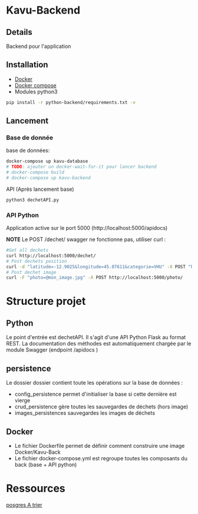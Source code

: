 # Kavu-Backend

## Details
Backend pour l'application

## Installation
* [Docker](https://docs.docker.com/engine/install/)
* [Docker compose](https://docs.docker.com/compose/install/)
* Modules python3
```bash
pip install -r python-backend/requirements.txt -v
```
## Lancement
### Base de donnée
base de données:
```bash
docker-compose up kavu-database
# TODO: ajouter un docker-wait-for-it pour lancer backend
# docker-compose build
# docker-compose up kavu-backend
```
API (Après lancement base)
```bash
python3 dechetAPI.py
```
### API Python

Application active sur le port 5000 (http://localhost:5000/apidocs)

**NOTE** Le POST /dechet/ swagger ne fonctionne pas, utiliser curl :
```bash
#Get all dechets
curl http://localhost:5000/dechet/
# Post dechets position
curl -d "latitude=-12.9025&longitude=45.07611&categorie=VHU" -X POST "http://localhost:5000/dechet/"
# Post dechet image
curl -F "photo=@mon_image.jpg" -X POST http://localhost:5000/photo/
```


# Structure projet

## Python
Le point d'entrée est dechetAPI. Il s'agit d'une API Python Flask au format REST. La documentation des méthodes est automatiquement chargée par le module Swagger (endpoint /apidocs )

## persistence
Le dossier dossier contient toute les opérations sur la base de données :
* config_persistence permet d'initialiser la base si cette dernière est vierge
* crud_persistence gère toutes les sauvegardes de déchets (hors image)
* images_persistences sauvegardes les images de déchets

## Docker
* Le fichier Dockerfile permet de définir comment construire une image Docker/Kavu-Back
* Le fichier docker-compose.yml est regroupe toutes les composants du back (base + API python)


# Ressources
[posgres A trier](https://www.postgresqltutorial.com/postgresql-python/connect/)
